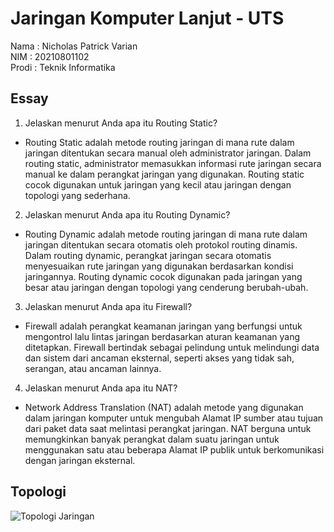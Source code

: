 # Jaringan Komputer Lanjut - UTS

Nama  : Nicholas Patrick Varian <br>
NIM   : 20210801102 <br>
Prodi : Teknik Informatika

## Essay
1. Jelaskan menurut Anda apa itu Routing Static? <br>
- Routing Static adalah metode routing jaringan di mana rute dalam jaringan ditentukan secara manual oleh administrator jaringan. Dalam routing static, administrator memasukkan informasi rute jaringan secara manual ke dalam perangkat jaringan yang digunakan. Routing static cocok digunakan untuk jaringan yang kecil atau jaringan dengan topologi yang sederhana. <br>
2. Jelaskan menurut Anda apa itu Routing Dynamic? <br>
- Routing Dynamic adalah metode routing jaringan di mana rute dalam jaringan ditentukan secara otomatis oleh protokol routing dinamis. Dalam routing dynamic, perangkat jaringan secara otomatis menyesuaikan rute jaringan yang digunakan berdasarkan kondisi jaringannya. Routing dynamic cocok digunakan pada jaringan yang besar atau jaringan dengan topologi yang cenderung berubah-ubah. <br>
3. Jelaskan menurut Anda apa itu Firewall? <br>
- Firewall adalah perangkat keamanan jaringan yang berfungsi untuk mengontrol lalu lintas jaringan berdasarkan aturan keamanan yang ditetapkan. Firewall bertindak sebagai pelindung untuk melindungi data dan sistem dari ancaman eksternal, seperti akses yang tidak sah, serangan, atau ancaman lainnya. <br>
4. Jelaskan menurut Anda apa itu NAT? <br>
- Network Address Translation (NAT) adalah metode yang digunakan dalam jaringan komputer untuk mengubah Alamat IP sumber atau tujuan dari paket data saat melintasi perangkat jaringan. NAT berguna untuk memungkinkan banyak perangkat dalam suatu jaringan untuk menggunakan satu atau beberapa Alamat IP publik untuk berkomunikasi dengan jaringan eksternal.

## Topologi
![Topologi Jaringan](https://github.com/user-attachments/assets/2a276d7a-a977-4633-a723-9c2b080ee178)
